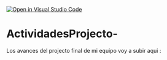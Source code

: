 [![Open in Visual Studio Code](https://classroom.github.com/assets/open-in-vscode-c66648af7eb3fe8bc4f294546bfd86ef473780cde1dea487d3c4ff354943c9ae.svg)](https://classroom.github.com/online_ide?assignment_repo_id=8495675&assignment_repo_type=AssignmentRepo)
# ActividadesProjecto-
Los avances del projecto final de mi equipo voy a subir aqui : 
